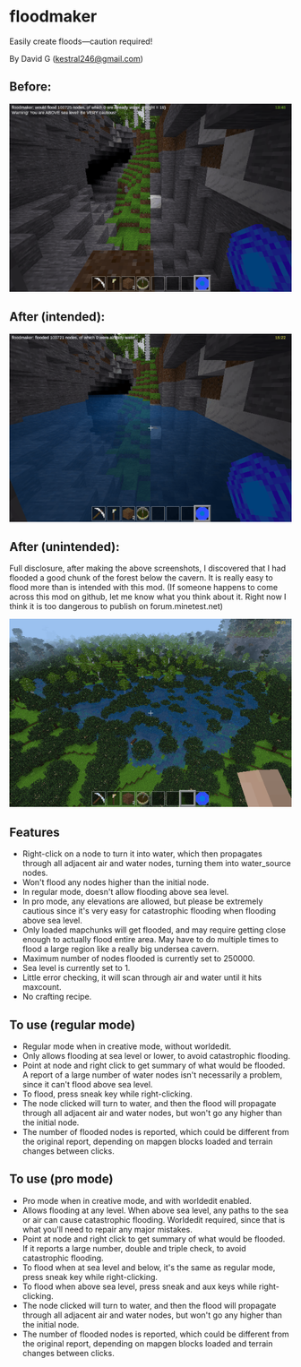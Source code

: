 floodmaker
==========

Easily create floods—caution required!

By David G (kestral246@gmail.com)

Before:
------
![Floodmaker before screenshot](before.png "Before")

After (intended):
----------------
![Floodmaker after intended screenshot](screenshot.png "Intended")

After (unintended):
------------------
Full disclosure, after making the above screenshots, I discovered that I had flooded a good chunk of the forest below the cavern. It is really easy to flood more than is intended with this mod.  (If someone happens to come across this mod on github, let me know what you think about it. Right now I think it is too dangerous to publish on forum.minetest.net)

![Floodmaker after unintended screenshot](unintended.png "Unintended")



Features
--------

- Right-click on a node to turn it into water, which then propagates through all adjacent air and water nodes, turning them into water_source nodes.
- Won't flood any nodes higher than the initial node.
- In regular mode, doesn't allow flooding above sea level.
- In pro mode, any elevations are allowed, but please be extremely cautious since it's very easy for catastrophic flooding when flooding above sea level.
- Only loaded mapchunks will get flooded, and may require getting close enough to actually flood entire area. May have to do multiple times to flood a large region like a really big undersea cavern.
- Maximum number of nodes flooded is currently set to 250000.
- Sea level is currently set to 1.
- Little error checking, it will scan through air and water until it hits maxcount.
- No crafting recipe.


To use (regular mode)
---------------------

- Regular mode when in creative mode, without worldedit.
- Only allows flooding at sea level or lower, to avoid catastrophic flooding.
- Point at node and right click to get summary of what would be flooded. A report of a large number of water nodes isn't necessarily a problem, since it can't flood above sea level.
- To flood, press sneak key while right-clicking.
- The node clicked will turn to water, and then the flood will propagate through all adjacent air and water nodes, but won't go any higher than the initial node.
- The number of flooded nodes is reported, which could be different from the original report, depending on mapgen blocks loaded and terrain changes between clicks.


To use (pro mode)
-----------------

- Pro mode when in creative mode, and with worldedit enabled.
- Allows flooding at any level. When above sea level, any paths to the sea or air can cause catastrophic flooding. Worldedit required, since that is what you'll need to repair any major mistakes.
- Point at node and right click to get summary of what would be flooded. If it reports a large number, double and triple check, to avoid catastrophic flooding.
- To flood when at sea level and below, it's the same as regular mode, press sneak key while right-clicking.
- To flood when above sea level, press sneak and aux keys while right-clicking.
- The node clicked will turn to water, and then the flood will propagate through all adjacent air and water nodes, but won't go any higher than the initial node.
- The number of flooded nodes is reported, which could be different from the original report, depending on mapgen blocks loaded and terrain changes between clicks.
